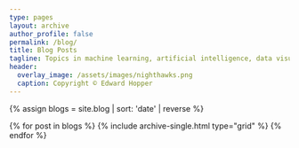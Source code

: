 ```yaml
---
type: pages
layout: archive
author_profile: false
permalink: /blog/
title: Blog Posts
tagline: Topics in machine learning, artificial intelligence, data visualizations, and general tech trends
header:
  overlay_image: /assets/images/nighthawks.png
  caption: Copyright © Edward Hopper
---
```

{% assign blogs = site.blog | sort: 'date' | reverse  %}
<div class="grid__wrapper">
  {% for post in blogs %}
    {% include archive-single.html type="grid" %}
  {% endfor %}
</div>